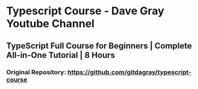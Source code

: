 # Typescript Course - Dave Gray Youtube Channel

## TypeScript Full Course for Beginners | Complete All-in-One Tutorial | 8 Hours

### Original Repository: https://github.com/gitdagray/typescript-course